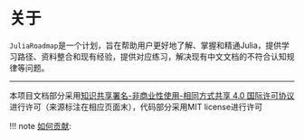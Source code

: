 # 关于
`JuliaRoadmap`是一个计划，旨在帮助用户更好地了解、掌握和精通Julia，提供学习路径、资料整合和现有经验，提供对应练习，解决现有中文文档的不符合认知规律等问题。

---

本项目文档部分采用[知识共享署名-非商业性使用-相同方式共享 4.0 国际许可协议](https://creativecommons.org/licenses/by-nc-sa/4.0/)进行许可（来源标注在相应页面末），代码部分采用MIT license进行许可

!!! note
	[如何贡献](../../CONTRIBUTING.md):

